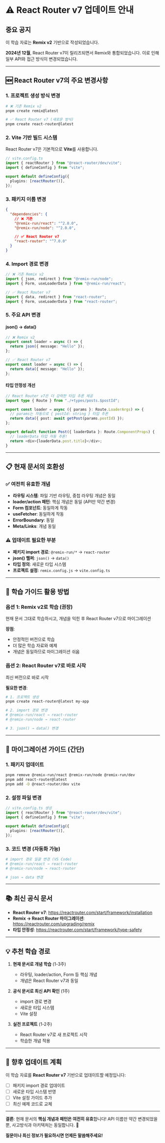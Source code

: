 # ⚠️ React Router v7 업데이트 안내

## 중요 공지

이 학습 자료는 **Remix v2** 기반으로 작성되었습니다.

**2024년 12월**, React Router v7이 릴리즈되면서 Remix와 통합되었습니다. 이로 인해 일부 API와 접근 방식이 변경되었습니다.

---

## 🆕 React Router v7의 주요 변경사항

### 1. 프로젝트 생성 방식 변경

```bash
# ❌ 기존 Remix v2
pnpm create remix@latest

# ✅ React Router v7 (새로운 방식)
pnpm create react-router@latest
```

### 2. Vite 기반 빌드 시스템

React Router v7은 기본적으로 **Vite**를 사용합니다.

```typescript
// vite.config.ts
import { reactRouter } from "@react-router/dev/vite";
import { defineConfig } from "vite";

export default defineConfig({
  plugins: [reactRouter()],
});
```

### 3. 패키지 이름 변경

```json
{
  "dependencies": {
    // ❌ 기존
    "@remix-run/react": "^2.0.0",
    "@remix-run/node": "^2.0.0",

    // ✅ React Router v7
    "react-router": "^7.0.0"
  }
}
```

### 4. Import 경로 변경

```typescript
// ❌ 기존 Remix v2
import { json, redirect } from "@remix-run/node";
import { Form, useLoaderData } from "@remix-run/react";

// ✅ React Router v7
import { data, redirect } from "react-router";
import { Form, useLoaderData } from "react-router";
```

### 5. 주요 API 변경

#### json() → data()

```typescript
// ❌ Remix v2
export const loader = async () => {
  return json({ message: "Hello" });
};

// ✅ React Router v7
export const loader = async () => {
  return data({ message: "Hello" });
};
```

#### 타입 안정성 개선

```typescript
// React Router v7은 더 강력한 타입 추론 제공
import type { Route } from "./+types/posts.$postId";

export const loader = async ({ params }: Route.LoaderArgs) => {
  // params는 자동으로 { postId: string } 타입 추론
  return data({ post: await getPost(params.postId) });
};

export default function Post({ loaderData }: Route.ComponentProps) {
  // loaderData 타입 자동 추론!
  return <div>{loaderData.post.title}</div>;
}
```

---

## 📋 현재 문서의 호환성

### ✅ 여전히 유효한 개념
- **라우팅 시스템**: 파일 기반 라우팅, 중첩 라우팅 개념은 동일
- **loader/action 패턴**: 핵심 개념은 동일 (API만 약간 변경)
- **Form 컴포넌트**: 동일하게 작동
- **useFetcher**: 동일하게 작동
- **ErrorBoundary**: 동일
- **Meta/Links**: 개념 동일

### ⚠️ 업데이트 필요한 부분
- **패키지 import 경로**: `@remix-run/*` → `react-router`
- **json() 헬퍼**: `json()` → `data()`
- **타입 정의**: 새로운 타입 시스템
- **프로젝트 설정**: `remix.config.js` → `vite.config.ts`

---

## 🎯 학습 가이드 활용 방법

### 옵션 1: Remix v2로 학습 (권장)
현재 문서 그대로 학습하시고, 개념을 익힌 후 React Router v7으로 마이그레이션

**장점**:
- 안정적인 버전으로 학습
- 더 많은 학습 자료와 예제
- 개념은 동일하므로 마이그레이션 쉬움

### 옵션 2: React Router v7로 바로 시작
최신 버전으로 바로 시작

**필요한 변경**:
```bash
# 1. 프로젝트 생성
pnpm create react-router@latest my-app

# 2. import 경로 변경
# @remix-run/react → react-router
# @remix-run/node → react-router

# 3. json() → data() 변경
```

---

## 🔄 마이그레이션 가이드 (간단)

### 1. 패키지 업데이트
```bash
pnpm remove @remix-run/react @remix-run/node @remix-run/dev
pnpm add react-router@latest
pnpm add -D @react-router/dev vite
```

### 2. 설정 파일 변경
```typescript
// vite.config.ts 생성
import { reactRouter } from "@react-router/dev/vite";
import { defineConfig } from "vite";

export default defineConfig({
  plugins: [reactRouter()],
});
```

### 3. 코드 변경 (자동화 가능)
```bash
# import 경로 일괄 변경 (VS Code)
# @remix-run/react → react-router
# @remix-run/node → react-router

# json → data 변경
```

---

## 📚 최신 공식 문서

- **React Router v7**: https://reactrouter.com/start/framework/installation
- **Remix → React Router 마이그레이션**: https://reactrouter.com/upgrading/remix
- **타입 안정성**: https://reactrouter.com/start/framework/type-safety

---

## 💡 추천 학습 경로

1. **현재 문서로 개념 학습** (1-3주)
   - 라우팅, loader/action, Form 등 핵심 개념
   - 개념은 React Router v7과 동일

2. **공식 문서로 최신 API 확인** (1주)
   - import 경로 변경
   - 새로운 타입 시스템
   - Vite 설정

3. **실전 프로젝트** (1-2주)
   - React Router v7로 새 프로젝트 시작
   - 학습한 개념 적용

---

## 🔮 향후 업데이트 계획

이 학습 자료를 **React Router v7** 기반으로 업데이트할 예정입니다:

- [ ] 패키지 import 경로 업데이트
- [ ] 새로운 타입 시스템 반영
- [ ] Vite 설정 가이드 추가
- [ ] 최신 예제 코드로 교체

---

**결론**: 현재 문서의 **핵심 개념과 패턴은 여전히 유효**합니다! API 이름만 약간 변경되었을 뿐, 사고방식과 아키텍처는 동일합니다. 🎯

**질문이나 최신 정보가 필요하시면 언제든 말씀해주세요!**
